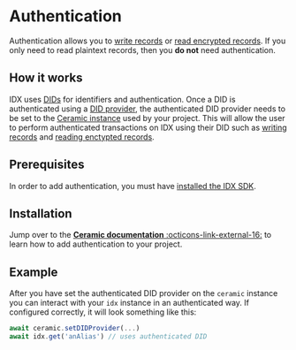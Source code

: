 # Authentication

Authentication allows you to [write records](writing.md) or [read encrypted records](reading.md). If you only need to read plaintext records, then you **do not** need authentication.

## **How it works**

IDX uses [DIDs](../reference/dependency-apis.md#did) for identifiers and authentication. Once a DID is authenticated using a [DID provider](../reference/dependency-apis.md#didprovider), the authenticated DID provider needs to be set to the [Ceramic instance](../learn/glossary.md#ceramic) used by your project. This will allow the user to perform authenticated transactions on IDX using their DID such as [writing records](writing.md) and [reading enctypted records](reading.md).

## **Prerequisites**

In order to add authentication, you must have [installed the IDX SDK](../reference/idx.md).

## **Installation**

Jump over to the [**Ceramic documentation** :octicons-link-external-16:](https://developers.ceramic.network) to learn how to add authentication to your project.

## **Example**

After you have set the authenticated DID provider on the `ceramic` instance you can interact with your `idx` instance in an authenticated way. If configured correctly, it will look something like this:

```js
await ceramic.setDIDProvider(...)
await idx.get('anAlias') // uses authenticated DID
```
